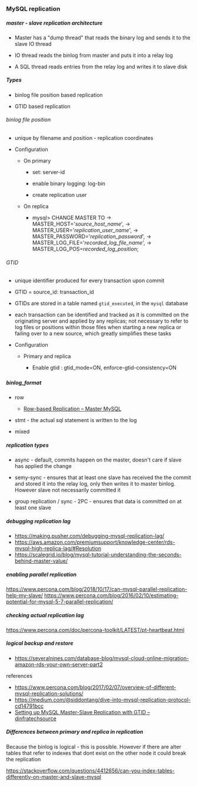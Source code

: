 ### MySQL replication

##### master - slave replication architecture

- Master has a "dump thread" that reads the binary log and sends it to the slave IO thread

- IO thread reads the binlog from master and puts it into a relay log

- A SQL thread reads entries from the relay log and writes it to slave disk

##### Types

- binlog file position based replication

- GTID based replication

###### binlog file position

- unique by filename and position - replication coordinates

- Configuration
  
  - On primary
    
    - set: server-id
    
    - enable binary logging: log-bin
    
    - create replication user
  
  - On replica
    
    - mysql> CHANGE MASTER TO -> MASTER_HOST='*source_host_name*', -> MASTER_USER='*replication_user_name*', -> MASTER_PASSWORD='*replication_password*', -> MASTER_LOG_FILE='*recorded_log_file_name*', -> MASTER_LOG_POS=*recorded_log_position*;

###### GTID

- unique identifier produced for every transaction upon commit

- GTID = source_id: transaction_id

- GTIDs are stored in a table named `gtid_executed`, in the `mysql` database

- each transaction can be identified and tracked as it is committed on the originating server and applied by any replicas;  not necessary  to refer to log files or positions within those files when starting a new replica or failing over to a new source, which greatly simplifies these tasks

- Configuration
  
  - Primary and replica
    
    - Enable gtid : gtid_mode=ON, enforce-gtid-consistency=ON

##### 

##### binlog_format

- row
  
  - [Row-based Replication &#8211; Master MySQL](http://www.tocker.ca/2013/09/04/row-based-replication.html)

- stmt - the actual sql statement is written to the log

- mixed

##### replication types

- async - default, commits happen on the master, doesn't care if slave has applied the change

- semy-sync - ensures that at least one slave has received the the commit and stored it into the relay log, only then writes it to master binlog. However slave not necessarily committed it

- group replication / sync - 2PC - ensures that data is committed on at least one slave 


##### debugging replication lag
 - https://making.pusher.com/debugging-mysql-replication-lag/
 - https://aws.amazon.com/premiumsupport/knowledge-center/rds-mysql-high-replica-lag/#Resolution
 - https://scalegrid.io/blog/mysql-tutorial-understanding-the-seconds-behind-master-value/
 
##### enabling parallel replication
https://www.percona.com/blog/2018/10/17/can-mysql-parallel-replication-help-my-slave/
https://www.percona.com/blog/2016/02/10/estimating-potential-for-mysql-5-7-parallel-replication/

##### checking actual replication lag
https://www.percona.com/doc/percona-toolkit/LATEST/pt-heartbeat.html

##### logical backup and restore

- https://severalnines.com/database-blog/mysql-cloud-online-migration-amazon-rds-your-own-server-part2

references

- https://www.percona.com/blog/2017/02/07/overview-of-different-mysql-replication-solutions/
- https://medium.com/@siddontang/dive-into-mysql-replication-protocol-cd14791bcc
- [Setting up MySQL Master-Slave Replication with GTID &#8211; dinfratechsource](https://dinfratechsource.com/2019/05/14/setting-up-mysql-master-slave-replication-with-gtid/) 

##### Differences between primary and replica in replication

Because the binlog is logical - this is possible. However if there are alter tables that refer to indexes that dont exist on the other node it could break the replication

https://stackoverflow.com/questions/4412656/can-you-index-tables-differently-on-master-and-slave-mysql
